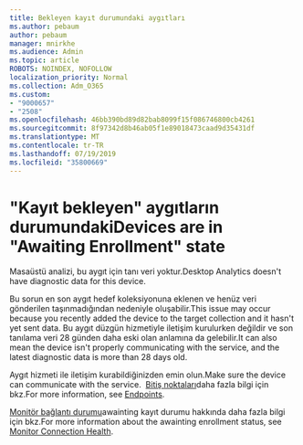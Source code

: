 ```yaml
---
title: Bekleyen kayıt durumundaki aygıtları
ms.author: pebaum
author: pebaum
manager: mnirkhe
ms.audience: Admin
ms.topic: article
ROBOTS: NOINDEX, NOFOLLOW
localization_priority: Normal
ms.collection: Adm_O365
ms.custom:
- "9000657"
- "2508"
ms.openlocfilehash: 46bb390bd89d82bab8099f15f086746800cb4261
ms.sourcegitcommit: 8f97342d8b46ab05f1e89018473caad9d35431df
ms.translationtype: MT
ms.contentlocale: tr-TR
ms.lasthandoff: 07/19/2019
ms.locfileid: "35800669"
---
```

# <a name="devices-are-in-awaiting-enrollment-state"></a><span data-ttu-id="73472-102">"Kayıt bekleyen" aygıtların durumundaki</span><span class="sxs-lookup"><span data-stu-id="73472-102">Devices are in "Awaiting Enrollment" state</span></span>

<span data-ttu-id="73472-103">Masaüstü analizi, bu aygıt için tanı veri yoktur.</span><span class="sxs-lookup"><span data-stu-id="73472-103">Desktop Analytics doesn't have diagnostic data for this device.</span></span> 

<span data-ttu-id="73472-104">Bu sorun en son aygıt hedef koleksiyonuna eklenen ve henüz veri gönderilen taşınmadığından nedeniyle oluşabilir.</span><span class="sxs-lookup"><span data-stu-id="73472-104">This issue may occur because you recently added the device to the target collection and it hasn't yet sent data.</span></span> <span data-ttu-id="73472-105">Bu aygıt düzgün hizmetiyle iletişim kurulurken değildir ve son tanılama veri 28 günden daha eski olan anlamına da gelebilir.</span><span class="sxs-lookup"><span data-stu-id="73472-105">It can also mean the device isn't properly communicating with the service, and the latest diagnostic data is more than 28 days old.</span></span>

<span data-ttu-id="73472-106">Aygıt hizmeti ile iletişim kurabildiğinizden emin olun.</span><span class="sxs-lookup"><span data-stu-id="73472-106">Make sure the device can communicate with the service.</span></span> <span data-ttu-id="73472-107"> [Bitiş noktaları](https://docs.microsoft.com/sccm/desktop-analytics/enable-data-sharing#endpoints)daha fazla bilgi için bkz.</span><span class="sxs-lookup"><span data-stu-id="73472-107">For more information, see [Endpoints](https://docs.microsoft.com/sccm/desktop-analytics/enable-data-sharing#endpoints).</span></span>

<span data-ttu-id="73472-108">[Monitör bağlantı durumu](https://docs.microsoft.com/sccm/desktop-analytics/monitor-connection-health#awaiting-enrollment)awainting kayıt durumu hakkında daha fazla bilgi için bkz.</span><span class="sxs-lookup"><span data-stu-id="73472-108">For more information about the awainting enrollment status, see [Monitor Connection Health](https://docs.microsoft.com/sccm/desktop-analytics/monitor-connection-health#awaiting-enrollment).</span></span>